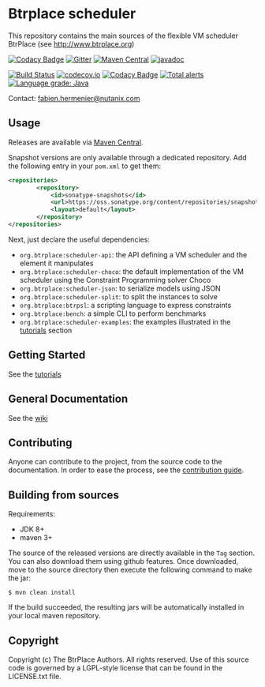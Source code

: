 # Btrplace scheduler #

This repository contains the main sources of the flexible VM scheduler BtrPlace (see http://www.btrplace.org)

[![Codacy Badge](https://api.codacy.com/project/badge/Grade/d15dade6abc544a59d33f49ff415233a)](https://app.codacy.com/gh/btrplace/scheduler?utm_source=github.com&utm_medium=referral&utm_content=btrplace/scheduler&utm_campaign=Badge_Grade_Dashboard)
[![Gitter](https://badges.gitter.im/Join%20Chat.svg)](https://gitter.im/btrplace/chat?utm_source=share-link&utm_medium=link&utm_campaign=share-link) [![Maven Central](https://maven-badges.herokuapp.com/maven-central/org.btrplace/scheduler/badge.svg)](https://maven-badges.herokuapp.com/maven-central/org.btrplace/scheduler) [![javadoc](https://javadoc.io/badge2/org.btrplace/scheduler%20/javadoc.svg)](https://javadoc.io/doc/org.btrplace/scheduler%20)


[![Build Status](https://travis-ci.com/btrplace/scheduler.svg?branch=master)](https://travis-ci.com/btrplace/scheduler) [![codecov.io](https://codecov.io/github/btrplace/scheduler/coverage.svg?branch=master)](https://codecov.io/github/btrplace/scheduler?branch=master) [![Codacy Badge](https://api.codacy.com/project/badge/grade/ccaa68ef1c474d4e9f079de2b10d2672)](https://app.codacy.com/manual/fhermeni/scheduler/dashboard) [![Total alerts](https://img.shields.io/lgtm/alerts/g/btrplace/scheduler.svg?logo=lgtm&logoWidth=18)](https://lgtm.com/projects/g/btrplace/scheduler/alerts/) [![Language grade: Java](https://img.shields.io/lgtm/grade/java/g/btrplace/scheduler.svg?logo=lgtm&logoWidth=18)](https://lgtm.com/projects/g/btrplace/scheduler/context:java)

Contact: fabien.hermenier@nutanix.com

## Usage ##

Releases are available via [Maven Central](http://search.maven.org/#search%7Cga%7C1%7Corg.btrplace).

Snapshot versions are only available through a dedicated repository.
Add the following entry in your `pom.xml` to get them:

```xml
<repositories>
        <repository>
            <id>sonatype-snapshots</id>
            <url>https://oss.sonatype.org/content/repositories/snapshots</url>
            <layout>default</layout>
        </repository>
</repositories>
```

Next, just declare the useful dependencies:

* `org.btrplace:scheduler-api`: the API defining a VM scheduler and the element it manipulates
* `org.btrplace:scheduler-choco`: the default implementation of the VM scheduler using the Constraint Programming
solver Choco
* `org.btrplace:scheduler-json`: to serialize models using JSON
* `org.btrplace:scheduler-split`: to split the instances to solve
* `org.btrplace:btrpsl`: a scripting language to express constraints
* `org.btrplace:bench`: a simple CLI to perform benchmarks
* `org.btrplace:scheduler-examples`: the examples illustrated in the [tutorials](https://github.com/btrplace/scheduler/wiki/Tutorials) section

## Getting Started ##

See the [tutorials](https://github.com/btrplace/scheduler/wiki/Tutorials)

## General Documentation ##

See the [wiki](https://github.com/btrplace/scheduler/wiki)

## Contributing ##

Anyone can contribute to the project, from the source code to the documentation.
In order to ease the process, see the [contribution guide](CONTRIBUTING.md).

## Building from sources ##

Requirements:
* JDK 8+
* maven 3+

The source of the released versions are directly available in the `Tag` section.
You can also download them using github features.
Once downloaded, move to the source directory then execute the following command
to make the jar:

    $ mvn clean install

If the build succeeded, the resulting jars will be automatically installed in your local maven repository.


## Copyright ##

Copyright (c) The BtrPlace Authors. All rights reserved. Use of this source
code is governed by a LGPL-style license that can be found in the LICENSE.txt
file.
